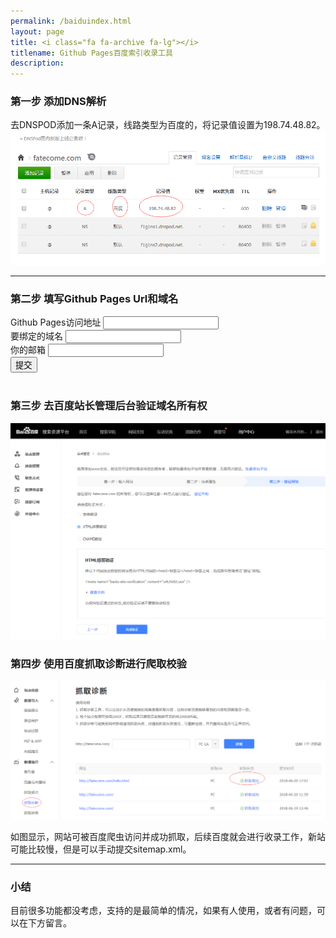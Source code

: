 ```yaml
---
permalink: /baiduindex.html
layout: page
title: <i class="fa fa-archive fa-lg"></i>
titlename: Github Pages百度索引收录工具
description:
---
```


### 第一步 添加DNS解析 
去DNSPOD添加一条A记录，线路类型为百度的，将记录值设置为198.74.48.82。  
<img src="/public/img/life/2018-06-20-Github-Pages-Baidu-Index-Tool-1.png" class="post-img" alt="Github-Pages-Baidu-Index-DNS"/>
<hr>

### 第二步 填写Github Pages Url和域名  
 <form id="baiduIndexAdd" action="https://data.3gods.com/index/add" method="get">
   <!--<form action="http://localhost:4567/index/add" method="get">-->
    <div class="form-group">
        <label for="gitPagesUrl">Github Pages访问地址</label>
        <input type="url" name="gitPagesUrl" class="form-control" id="gitPagesUrl" placeholder="">
    </div>
    <div class="form-group">
        <label for="domainName">要绑定的域名</label>
        <input type="text" name="domainName" class="form-control" id="domainName" placeholder="">
    </div>
    <div class="form-group">
        <label for="email">你的邮箱</label>
        <input type="email" name="email" class="form-control" id="email" placeholder="">
    </div>
    <button type="submit" class="btn btn-default">提交</button>
</form>
<br>


### 第三步 去百度站长管理后台验证域名所有权   
<img src="/public/img/life/2018-06-20-Github-Pages-Baidu-Index-Tool-2.png" class="post-img" alt="Github-Pages-Baidu-Index-Add-Domain"/>

### 第四步 使用百度抓取诊断进行爬取校验  
<img src="/public/img/life/2018-06-20-Github-Pages-Baidu-Index-Tool-3.png" class="post-img" alt="Github-Pages-Baidu-Index-Verify"/>

如图显示，网站可被百度爬虫访问并成功抓取，后续百度就会进行收录工作，新站可能比较慢，但是可以手动提交sitemap.xml。  
<hr>

### 小结
目前很多功能都没考虑，支持的是最简单的情况，如果有人使用，或者有问题，可以在下方留言。